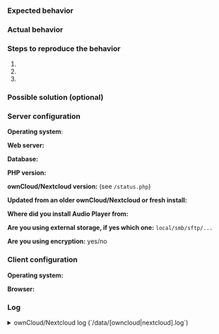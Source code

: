 <!--
This is the issue tracker of Audio Player. Thanks for reporting issues!

To make it possible for us to help you please fill out below information carefully.
--> 
### Expected behavior


### Actual behavior


### Steps to reproduce the behavior
1. 
2. 
3. 

### Possible solution (optional)


### Server configuration
**Operating system**:


**Web server:**


**Database:**


**PHP version:**


**ownCloud/Nextcloud version:** (see `/status.php`)


**Updated from an older ownCloud/Nextcloud or fresh install:**


**Where did you install Audio Player from:**


**Are you using external storage, if yes which one:** `local/smb/sftp/...`


**Are you using encryption:** yes/no


### Client configuration
**Operating system:**


**Browser:**


### Log
<details>
<summary>ownCloud/Nextcloud log (`/data/[owncloud|nextcloud].log`)</summary>
```
Insert your ownCloud/Nextcloud log here
```
</details>
